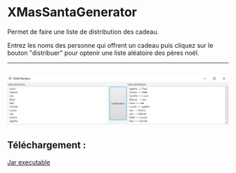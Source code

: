 # XMasSantaGenerator

Permet de faire une liste de distribution des cadeau.

Entrez les noms des personne qui offrent un cadeau puis cliquez sur le bouton "distribuer" pour optenir une liste aléatoire des pères noël.


---
![texte alt](https://github.com/Vulcainos/XMasSantaGenerator/blob/master/XmasDemo.png)
---


## Téléchargement :
[Jar executable](https://github.com/Vulcainos/XMasSantaGenerator/raw/master/SantaGenerator.jar)

